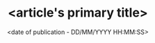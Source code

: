 ---
index: <usually the author's last name - becomes the article's key>
azure_dir: rootstalk-<year>-<term>
articleIndex: <single or double-digit integer - sort postion of the article>

title: <article's primary title>
subtitle: <an optional article subtitle>
byline: <byline override - include the preceeding "by">
byline2: <2nd byline override>

categories:
- <category>
tags:
- <tag> 

header_image:
  alt_text: <hero image alt text>
  filename: <hero image filename in azure_dir path - do not include the path>

contributors:
- bio: <an author's bio>
  caption: <author's headshot caption>
  headshot: <author's headshot filename in azure_dir path - do not include the path>
  name: <author's name>
  role: <role - example "author">

date: <date of publication - DD/MM/YYYY HH:MM:SS>
description: <not used!>
draft: false
no_leaf_bug: <TRUE if we want to suppress the leaf_bug>
---